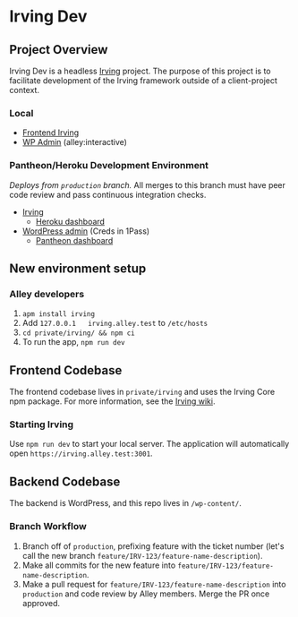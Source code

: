 # Irving Dev

## Project Overview

Irving Dev is a headless [Irving](https://github.com/alleyinteractive/irving) project. The purpose of this project is to facilitate development of the Irving framework outside of a client-project context.

### Local

- [Frontend Irving](https://irving.alley.test:3001)
- [WP Admin](https://irving-dev.alley.test/wp-admin/) (alley:interactive)

### Pantheon/Heroku Development Environment

_Deploys from `production` branch._ All merges to this branch must have peer code review and pass continuous integration checks.

- [Irving](https://irving-live.herokuapp.com/)
  - [Heroku dashboard](https://dashboard.heroku.com/apps/irving-live)
- [WordPress admin](https://live-irving.alleydev.com/wp-admin/) (Creds in 1Pass)
  - [Pantheon dashboard](https://dashboard.pantheon.io/sites/a09a2cd1-6f16-4dc0-b0ec-5befb350af6f#live/deploys)

## New environment setup

### Alley developers

1. `apm install irving`
1. Add `127.0.0.1	irving.alley.test` to `/etc/hosts`
1. `cd private/irving/ && npm ci`
1. To run the app, `npm run dev`

## Frontend Codebase

The frontend codebase lives in `private/irving` and uses the Irving Core npm package. For more information, see the [Irving wiki](https://github.com/alleyinteractive/irving/wiki).

### Starting Irving

Use `npm run dev` to start your local server. The application will automatically open `https://irving.alley.test:3001`.

## Backend Codebase

The backend is WordPress, and this repo lives in `/wp-content/`.

### Branch Workflow

1. Branch off of `production`, prefixing feature with the ticket number (let's call the new branch `feature/IRV-123/feature-name-description`).
1. Make all commits for the new feature into `feature/IRV-123/feature-name-description`.
1. Make a pull request for `feature/IRV-123/feature-name-description` into `production` and code review by Alley members. Merge the PR once approved.
